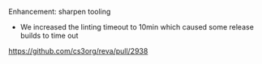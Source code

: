 Enhancement: sharpen tooling

* We increased the linting timeout to 10min which caused some release builds to time out

https://github.com/cs3org/reva/pull/2938